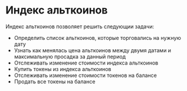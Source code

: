 # Индекс альткоинов

Индекс альткоинов позволяет решить следующии задачи:
* Определить список альткоинов, которые торговались на нужную дату
* Узнать как менялась цена альткоинов между двумя датами и максимальную просадка за данный период
* Отслеживать изменение стоимости индекса альткоинов
* Купить токены из индекса альткоинов
* Отслеживать изменение стоимости токенов на балансе
* Продать все токены на балансе